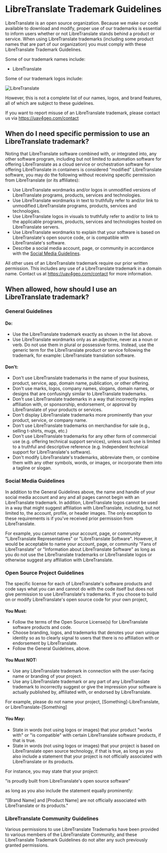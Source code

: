 # LibreTranslate Trademark Guidelines

LibreTranslate is an open source organization. Because we make our code available to download and modify, proper use of our trademarks is essential to inform users whether or not LibreTranslate stands behind a product or service. When using LibreTranslate trademarks (including some product names that are part of our organization) you must comply with these LibreTranslate Trademark Guidelines.

Some of our trademark names include:

 * LibreTranslate

Some of our trademark logos include:

 ![LibreTranslate](https://avatars.githubusercontent.com/u/77352747?s=200&v=4)

However, this is not a complete list of our names, logos, and brand features, all of which are subject to these guidelines.

If you want to report misuse of an LibreTranslate trademark, please contact us via https://uav4geo.com/contact

## When do I need specific permission to use an LibreTranslate trademark?

Noting that LibreTranslate software combined with, or integrated into, any other software program, including but not limited to automation software for offering LibreTranslate as a cloud service or orchestration software for offering LibreTranslate in containers is considered "modified" LibreTranslate software, you may do the following without receiving specific permission from LibreTranslate (or its affiliates):

 * Use LibreTranslate wordmarks and/or logos in unmodified versions of LibreTranslate programs, products, services and technologies.
 * Use LibreTranslate wordmarks in text to truthfully refer to and/or link to unmodified LibreTranslate programs, products, services and technologies.
 * Use LibreTranslate logos in visuals to truthfully refer to and/or to link to the applicable programs, products, services and technologies hosted on LibreTranslate servers.
 * Use LibreTranslate wordmarks to explain that your software is based on LibreTranslate's open source code, or is compatible with LibreTranslate's software.
 * Describe a social media account, page, or community in accordance with the [Social Media Guidelines](#social-media-guidelines).

All other uses of an LibreTranslate trademark require our prior written permission. This includes any use of a LibreTranslate trademark in a domain name. Contact us at https://uav4geo.com/contact for more information.

## When allowed, how should I use an LibreTranslate trademark?

### General Guidelines

#### Do:

 * Use the LibreTranslate trademark exactly as shown in the list above.
 * Use LibreTranslate wordmarks only as an adjective, never as a noun or verb. Do not use them in plural or possessive forms. Instead, use the generic term for the LibreTranslate product or service following the trademark, for example: LibreTranslate translation software.

#### Don't:

 * Don't use LibreTranslate trademarks in the name of your business, product, service, app, domain name, publication, or other offering.
 * Don't use marks, logos, company names, slogans, domain names, or designs that are confusingly similar to LibreTranslate trademarks.
 * Don't use LibreTranslate trademarks in a way that incorrectly implies affiliation with, or sponsorship, endorsement, or approval by LibreTranslate of your products or services.
 * Don't display LibreTranslate trademarks more prominently than your product, service, or company name.
 * Don't use LibreTranslate trademarks on merchandise for sale (e.g., selling t-shirts, mugs, etc.)
 * Don't use LibreTranslate trademarks for any other form of commercial use (e.g. offering technical support services), unless such use is limited to a truthful and descriptive reference (e.g. Independent technical support for LibreTranslate's software).
 * Don't modify LibreTranslate's trademarks, abbreviate them, or combine them with any other symbols, words, or images, or incorporate them into a tagline or slogan.

 ### Social Media Guidelines

In addition to the General Guidelines above, the name and handle of your social media account and any and all pages cannot begin with an LibreTranslate trademark. In addition, LibreTranslate logos cannot be used in a way that might suggest affiliation with LibreTranslate, including, but not limited to, the account, profile, or header images. The only exception to these requirements is if you've received prior permission from LibreTranslate.

For example, you cannot name your account, page, or community "LibreTranslate Representatives" or "LibreTranslate Software". However, it would be acceptable to name your account, page, or community "Fans of LibreTranslate" or "Information about LibreTranslate Software" as long as you do not use the LibreTranslate trademarks or LibreTranslate logos or otherwise suggest any affiliation with LibreTranslate.

### Open Source Project Guidelines

The specific license for each of LibreTranslate's software products and code says what you can and cannot do with the code itself but does not give permission to use LibreTranslate's trademarks. If you choose to build on or modify LibreTranslate's open source code for your own project,

#### You Must:

 * Follow the terms of the Open Source License(s) for LibreTranslate software products and code.
 * Choose branding, logos, and trademarks that denotes your own unique identity so as to clearly signal to users that there is no affiliation with or endorsement by LibreTranslate.
 * Follow the General Guidelines, above.

#### You Must NOT:

* Use any LibreTranslate trademark in connection with the user-facing name or branding of your project.
 * Use any LibreTranslate trademark or any part of any LibreTranslate trademark to incorrectly suggest or give the impression your software is actually published by, affiliated with, or endorsed by LibreTranslate.

For example, please do not name your project, [Something]-LibreTranslate, or LibreTranslate-[Something]

#### You May:

 * State in words (not using logos or images) that your product "works with" or "is compatible" with certain LibreTranslate software products, if that is true.
 * State in words (not using logos or images) that your project is based on LibreTranslate open source technology, if that is true, as long as you also include a statement that your project is not officially associated with LibreTranslate or its products.

For instance, you may state that your project:

"is proudly built from LibreTranslate's open source software"

as long as you also include the statement equally prominently:

"[Brand Name] and [Product Name] are not officially associated with LibreTranslate or its products."

### LibreTranslate Community Guidelines

Various permissions to use LibreTranslate Trademarks have been provided to various members of the LibreTranslate Community, and these LibreTranslate Trademark Guidelines do not alter any such previously granted permissions.
